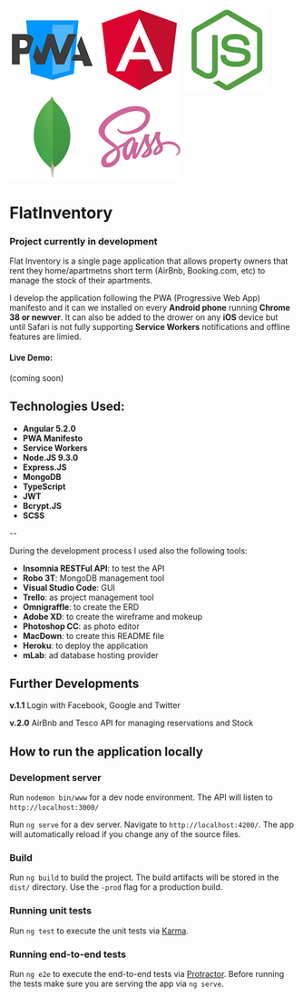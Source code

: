 ![](./assets/pwa-logo.png)
![](./assets/angular-logo.png)
![](./assets/node-logo.png)
![](./assets/mongo-logo.png)
![](./assets/sass-logo.png)


# FlatInventory
### Project currently in development
Flat Inventory is a single page application that allows property owners that rent they home/apartmetns short term (AirBnb, Booking.com, etc) to manage the stock of their apartments.

I develop the application following the PWA (Progressive Web App) manifesto and it can we installed on every **Android phone** running **Chrome 38 or newver**.
It can also be added to the drower on any **iOS** device but until Safari is not fully supporting **Service Workers** notifications and offline features are limied.

#### Live Demo: <link>
(coming soon)

## Technologies Used:
- **Angular 5.2.0**
- **PWA Manifesto**
- **Service Workers**
- **Node.JS 9.3.0**
- **Express.JS**
- **MongoDB**
- **TypeScript**
- **JWT**
- **Bcrypt.JS**
- **SCSS**

--

During the development process I used also the following tools:

- **Insomnia RESTFul API**: to test the API
- **Robo 3T**: MongoDB management tool
- **Visual Studio Code**: GUI
- **Trello**: as project management tool
- **Omnigraffle**: to create the ERD
- **Adobe XD**: to create the wireframe and mokeup
- **Photoshop CC**: as photo editor
- **MacDown**: to create this README file
- **Heroku**: to deploy the application
- **mLab**: ad database hosting provider


## Further Developments
**v.1.1**
Login with Facebook, Google and Twitter

**v.2.0**
AirBnb and Tesco API for managing reservations and Stock

## How to run the application locally

### Development server

Run `nodemon bin/www` for a dev node environment. The API will listen to `http://localhost:3000/`

Run `ng serve` for a dev server. Navigate to `http://localhost:4200/`. The app will automatically reload if you change any of the source files.

### Build

Run `ng build` to build the project. The build artifacts will be stored in the `dist/` directory. Use the `-prod` flag for a production build.

### Running unit tests

Run `ng test` to execute the unit tests via [Karma](https://karma-runner.github.io).

### Running end-to-end tests

Run `ng e2e` to execute the end-to-end tests via [Protractor](http://www.protractortest.org/).
Before running the tests make sure you are serving the app via `ng serve`.